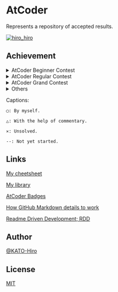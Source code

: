 # AtCoder

Represents a repository of accepted results.

[![hiro_hiro](https://img.shields.io/endpoint?url=https%3A%2F%2Fatcoder-badges.now.sh%2Fapi%2Fatcoder%2Fjson%2Fhiro_hiro)](https://atcoder.jp/users/hiro_hiro)

## Achievement

<details>
<summary>AtCoder Beginner Contest</summary>

|Contest name\Problems|A|B|C|D|
|:--:|:--:|:--:|:--:|:--:|
|AtCoder Beginner Contest 001|◯|◯|△|✕|
|AtCoder Beginner Contest 002|◯|◯|◯|--|
|AtCoder Beginner Contest 003|◯|◯|◯|--|
|AtCoder Beginner Contest 004|◯|◯|--|--|
|AtCoder Beginner Contest 005|◯|◯|◯|--|
|AtCoder Beginner Contest 006|◯|◯|△|--|
|AtCoder Beginner Contest 007|◯|◯|◯|◯|
|AtCoder Beginner Contest 008|◯|◯|--|--|
|AtCoder Beginner Contest 009|◯|◯|--|--|
|AtCoder Beginner Contest 010|◯|◯|◯|--|
|AtCoder Beginner Contest 011|◯|◯|△|--|
|AtCoder Beginner Contest 012|◯|◯|◯|--|
|AtCoder Beginner Contest 013|◯|◯|--|--|
|AtCoder Beginner Contest 014|◯|◯|◯|--|
|AtCoder Beginner Contest 015|◯|◯|△|--|
|AtCoder Beginner Contest 016|◯|◯|◯|--|
|AtCoder Beginner Contest 017|◯|◯|--|--|
|AtCoder Beginner Contest 018|◯|◯|--|--|
|AtCoder Beginner Contest 019|◯|◯|--|--|
|AtCoder Beginner Contest 020|◯|◯|--|--|
|AtCoder Beginner Contest 021|◯|◯|--|--|
|AtCoder Beginner Contest 022|◯|◯|--|--|
|AtCoder Beginner Contest 023|◯|◯|--|--|
|AtCoder Beginner Contest 024|◯|◯|◯|--|
|AtCoder Beginner Contest 025|◯|◯|△|--|
|AtCoder Beginner Contest 026|◯|◯|--|--|
|AtCoder Beginner Contest 027|◯|△|--|--|
|AtCoder Beginner Contest 028|◯|◯|◯|◯|
|AtCoder Beginner Contest 029|◯|◯|◯|△|
|AtCoder Beginner Contest 030|◯|◯|◯|--|
|AtCoder Beginner Contest 031|◯|◯|△|--|
|AtCoder Beginner Contest 032|△|◯|--|--|
|AtCoder Beginner Contest 033|◯|◯|◯|--|
|AtCoder Beginner Contest 034|◯|◯|◯|--|
|AtCoder Beginner Contest 035|◯|◯|◯|--|
|AtCoder Beginner Contest 036|◯|◯|◯|--|
|AtCoder Beginner Contest 037|◯|◯|◯|--|
|AtCoder Beginner Contest 038|◯|◯|◯|--|
|AtCoder Beginner Contest 039|◯|◯|△|◯|
|AtCoder Beginner Contest 040|◯|◯|△|--|
|AtCoder Beginner Contest 041|◯|◯|◯|--|
|AtCoder Beginner Contest 042|◯|◯|◯|◯|
|AtCoder Beginner Contest 043|◯|◯|△|△|
|AtCoder Beginner Contest 044|◯|◯|--|--|
|AtCoder Beginner Contest 045|◯|◯|◯|--|
|AtCoder Beginner Contest 046|◯|◯|△|◯|
|AtCoder Beginner Contest 047|◯|◯|◯|△|
|AtCoder Beginner Contest 048|◯|△|◯|--|
|AtCoder Beginner Contest 049|◯|◯|△|△|
|AtCoder Beginner Contest 050|◯|◯|△|--|
|AtCoder Beginner Contest 051|◯|◯|◯|--|
|AtCoder Beginner Contest 052|◯|◯|△|◯|
|AtCoder Beginner Contest 053|◯|◯|◯|◯|
|AtCoder Beginner Contest 054|◯|△|△|--|
|AtCoder Beginner Contest 055|◯|◯|△|△|
|AtCoder Beginner Contest 056|◯|◯|◯|--|
|AtCoder Beginner Contest 057|◯|◯|◯|--|
|AtCoder Beginner Contest 058|◯|◯|◯|--|
|AtCoder Beginner Contest 059|◯|◯|--|--|
|AtCoder Beginner Contest 060|◯|◯|◯|--|
|AtCoder Beginner Contest 061|◯|◯|△|--|
|AtCoder Beginner Contest 062|◯|◯|△|--|
|AtCoder Beginner Contest 063|◯|◯|△|--|
|AtCoder Beginner Contest 064|◯|◯|◯|△|
|AtCoder Beginner Contest 065|◯|◯|◯|◯|
|AtCoder Beginner Contest 066|◯|◯|◯|--|
|AtCoder Beginner Contest 067|◯|◯|△|--|
|AtCoder Beginner Contest 068|◯|◯|◯|△|
|AtCoder Beginner Contest 069|◯|◯|◯|◯|
|AtCoder Beginner Contest 070|◯|◯|△|--|
|AtCoder Beginner Contest 071|◯|◯|◯|△|
|AtCoder Beginner Contest 072|◯|◯|◯|△|
|AtCoder Beginner Contest 073|◯|◯|◯|--|
|AtCoder Beginner Contest 074|◯|◯|△|--|
|AtCoder Beginner Contest 075|◯|◯|△|--|
|AtCoder Beginner Contest 076|◯|◯|◯|--|
|AtCoder Beginner Contest 077|◯|◯|△|--|
|AtCoder Beginner Contest 078|◯|◯|△|--|
|AtCoder Beginner Contest 079|◯|◯|◯|◯|
|AtCoder Beginner Contest 080|◯|◯|△|--|
|AtCoder Beginner Contest 081|◯|◯|◯|--|
|AtCoder Beginner Contest 082|◯|◯|△|--|
|AtCoder Beginner Contest 083|◯|◯|△|--|
|AtCoder Beginner Contest 084|◯|△|△|△|
|AtCoder Beginner Contest 085|◯|◯|◯|△|
|AtCoder Beginner Contest 086|◯|◯|◯|--|
|AtCoder Beginner Contest 087|◯|◯|△|--|
|AtCoder Beginner Contest 088|◯|◯|△|◯|
|AtCoder Beginner Contest 089|◯|◯|△|△|
|AtCoder Beginner Contest 090|◯|◯|◯|△|
|AtCoder Beginner Contest 091|◯|◯|△|--|
|AtCoder Beginner Contest 092|◯|◯|△|△|
|AtCoder Beginner Contest 093|◯|◯|△|--|
|AtCoder Beginner Contest 094|◯|◯|◯|△|
|AtCoder Beginner Contest 095|◯|◯|◯|--|
|AtCoder Beginner Contest 096|◯|◯|◯|△|
|AtCoder Beginner Contest 097|◯|◯|△|--|
|AtCoder Beginner Contest 098|◯|◯|◯|--|
|AtCoder Beginner Contest 099|◯|◯|△|--|
|AtCoder Beginner Contest 100|◯|◯|◯|△|
|AtCoder Beginner Contest 101|◯|◯|◯|--|
|AtCoder Beginner Contest 102|◯|◯|△|--|
|AtCoder Beginner Contest 103|◯|◯|◯|△|
|AtCoder Beginner Contest 104|◯|◯|△|--|
|AtCoder Beginner Contest 105|◯|◯|△|△|
|AtCoder Beginner Contest 106|◯|◯|◯|△|
|AtCoder Beginner Contest 107|◯|◯|◯|--|
|AtCoder Beginner Contest 108|◯|◯|△|--|
|AtCoder Beginner Contest 109|◯|◯|◯|△|
|AtCoder Beginner Contest 110|◯|◯|◯|△|
|AtCoder Beginner Contest 111|◯|◯|△|--|
|AtCoder Beginner Contest 112|◯|◯|△|△|
|AtCoder Beginner Contest 113|◯|◯|◯|--|
|AtCoder Beginner Contest 114|◯|◯|◯|--|
|AtCoder Beginner Contest 115|◯|◯|◯|△|
|AtCoder Beginner Contest 116|◯|◯|◯|--|
|AtCoder Beginner Contest 117|◯|◯|◯|--|
|AtCoder Beginner Contest 118|◯|◯|◯|--|
|AtCoder Beginner Contest 119|◯|◯|△|△|
|AtCoder Beginner Contest 120|◯|◯|◯|--|
|AtCoder Beginner Contest 121|◯|◯|◯|◯|
|AtCoder Beginner Contest 122|◯|◯|◯|--|
|AtCoder Beginner Contest 123|◯|◯|◯|◯|
|AtCoder Beginner Contest 124|◯|◯|◯|△|
|AtCoder Beginner Contest 125|◯|◯|△|◯|

|Contest name\Problems|A|B|C|D|E|F|
|:--:|:--:|:--:|:--:|:--:|:--:|:--:|
|AtCoder Beginner Contest 126|◯|◯|◯|△|--|--|
|AtCoder Beginner Contest 127|◯|◯|◯|△|--|--|
|AtCoder Beginner Contest 128|◯|◯|◯|△|--|--|
|AtCoder Beginner Contest 129|◯|◯|△|◯|--|--|
|AtCoder Beginner Contest 130|◯|◯|△|◯|--|--|
|AtCoder Beginner Contest 131|◯|◯|◯|◯|△|--|
|AtCoder Beginner Contest 132|◯|◯|◯|△|--|--|
|AtCoder Beginner Contest 133|◯|◯|△|◯|--|--|
|AtCoder Beginner Contest 134|◯|◯|◯|△|--|--|
|AtCoder Beginner Contest 135|◯|◯|◯|△|--|--|
|AtCoder Beginner Contest 136|◯|◯|◯|△|--|--|
|AtCoder Beginner Contest 137|◯|◯|◯|△|--|--|
|AtCoder Beginner Contest 138|◯|◯|◯|△|△|--|
|AtCoder Beginner Contest 139|◯|◯|◯|◯|--|--|
|AtCoder Beginner Contest 140|◯|◯|◯|△|--|--|
|AtCoder Beginner Contest 141|◯|◯|◯|◯|--|--|
|AtCoder Beginner Contest 142|◯|◯|◯|◯|--|--|
|AtCoder Beginner Contest 143|◯|◯|◯|△|--|--|
|AtCoder Beginner Contest 144|◯|◯|◯|◯|--|--|
|AtCoder Beginner Contest 145|◯|◯|◯|◯|--|--|
|AtCoder Beginner Contest 146|◯|◯|◯|△|--|--|
|AtCoder Beginner Contest 147|◯|◯|△|△|--|--|
|AtCoder Beginner Contest 148|◯|◯|◯|◯|◯|--|
|AtCoder Beginner Contest 149|--|◯|◯|◯|--|--|
|AtCoder Beginner Contest 150|◯|◯|◯|--|--|--|
|AtCoder Beginner Contest 151|◯|◯|◯|△|△|--|
|AtCoder Beginner Contest 152|◯|◯|◯|△|△|--|
|AtCoder Beginner Contest 153|◯|◯|◯|◯|--|--|
|AtCoder Beginner Contest 154|◯|◯|◯|◯|△|--|
|AtCoder Beginner Contest 155|◯|◯|◯|--|--|--|
|AtCoder Beginner Contest 156|◯|◯|◯|△|--|--|
|AtCoder Beginner Contest 157|◯|◯|△|--|--|--|
|AtCoder Beginner Contest 158|◯|◯|◯|◯|--|--|
|AtCoder Beginner Contest 159|◯|◯|◯|◯|--|--|
|AtCoder Beginner Contest 160|◯|◯|◯|△|◯|--|
|AtCoder Beginner Contest 161|◯|◯|◯|◯|--|--|
|AtCoder Beginner Contest 162|◯|◯|◯|△|--|--|
|AtCoder Beginner Contest 163|◯|◯|◯|◯|--|--|
|AtCoder Beginner Contest 164|◯|◯|◯|--|--|--|
|AtCoder Beginner Contest 165|◯|◯|--|◯|--|--|
|AtCoder Beginner Contest 166|◯|◯|◯|△|△|--|
|AtCoder Beginner Contest 167|◯|◯|◯|△|--|--|
|AtCoder Beginner Contest 168|◯|◯|△|◯|--|--|
|AtCoder Beginner Contest 169|◯|◯|◯|◯|--|--|
|AtCoder Beginner Contest 170|◯|◯|◯|--|--|--|
|AtCoder Beginner Contest 171|◯|◯|◯|◯|◯|--|
|AtCoder Beginner Contest 172|◯|◯|△|△|--|--|
|AtCoder Beginner Contest 173|◯|◯|◯|◯|--|--|
|AtCoder Beginner Contest 174|◯|◯|△|◯|--|--|
|AtCoder Beginner Contest 175|◯|◯|△|--|--|--|
|AtCoder Beginner Contest 176|◯|◯|◯|--|△|--|

</details>

<details>
<summary>AtCoder Regular Contest</summary>

|Contest name\Problems|A|B|C|D|
|:--:|:--:|:--:|:--:|:--:|
|AtCoder Regular Contest 001|◯|◯|--|--|
|AtCoder Regular Contest 002|◯|△|◯|--|
|AtCoder Regular Contest 003|◯|--|--|--|
|AtCoder Regular Contest 004|◯|◯|--|--|
|AtCoder Regular Contest 005|◯|◯|--|--|
|AtCoder Regular Contest 006|◯|--|◯|--|
|AtCoder Regular Contest 007|◯|◯|--|--|
|AtCoder Regular Contest 008|◯|◯|--|--|
|AtCoder Regular Contest 009|◯|◯|--|--|
|AtCoder Regular Contest 010|◯|--|--|--|
|AtCoder Regular Contest 011|◯|◯|--|--|
|AtCoder Regular Contest 012|◯|◯|--|--|
|AtCoder Regular Contest 013|△|◯|--|--|
|AtCoder Regular Contest 014|◯|◯|--|--|
|AtCoder Regular Contest 015|◯|◯|--|--|
|AtCoder Regular Contest 016|◯|◯|--|--|
|AtCoder Regular Contest 017|◯|◯|--|--|
|AtCoder Regular Contest 018|◯|◯|--|--|
|AtCoder Regular Contest 019|◯|--|--|--|
|AtCoder Regular Contest 020|◯|◯|--|--|
|AtCoder Regular Contest 021|◯|--|--|--|
|AtCoder Regular Contest 022|◯|--|--|--|
|AtCoder Regular Contest 023|◯|△|--|--|
|AtCoder Regular Contest 024|◯|◯|--|--|
|AtCoder Regular Contest 025|◯|--|--|--|
|AtCoder Regular Contest 026|◯|◯|--|--|
|AtCoder Regular Contest 027|◯|--|--|--|
|AtCoder Regular Contest 028|◯|--|--|--|
|AtCoder Regular Contest 029|△|--|--|--|
|Atcoder Regular Contest 030|◯|--|--|--|
|Atcoder Regular Contest 031|◯|--|--|--|
|Atcoder Regular Contest 032|◯|◯|--|--|
|Atcoder Regular Contest 033|◯|--|--|--|
|Atcoder Regular Contest 034|◯|◯|--|--|
|Atcoder Regular Contest 035|◯|◯|--|--|
|Atcoder Regular Contest 036|◯|--|--|--|
|AtCoder Regular Contest 037|◯|--|--|--|
|AtCoder Regular Contest 038|◯|△|--|--|
|AtCoder Regular Contest 039|◯|△|--|--|
|AtCoder Regular Contest 040|◯|△|--|--|
|AtCoder Regular Contest 041|◯|◯|--|--|
|AtCoder Regular Contest 042|◯|◯|--|--|
|AtCoder Regular Contest 043|◯|--|--|--|
|AtCoder Regular Contest 044|◯|--|--|--|
|AtCoder Regular Contest 045|◯|--|--|--|
|AtCoder Regular Contest 046|◯|--|--|--|
|AtCoder Regular Contest 047|◯|--|--|--|
|AtCoder Regular Contest 048|◯|--|--|--|
|AtCoder Regular Contest 049|◯|--|--|--|
|AtCoder Regular Contest 050|◯|--|--|--|
|AtCoder Regular Contest 051|◯|△|--|--|
|AtCoder Regular Contest 052|◯|◯|--|--|
|AtCoder Regular Contest 053|◯|◯|--|--|
|AtCoder Regular Contest 055|◯|--|--|--|
|AtCoder Regular Contest 056|◯|--|--|--|
|AtCoder Regular Contest 057|◯|--|--|--|

</details>

<details>
<summary>AtCoder Grand Contest</summary>

|Contest name\Problems|A|B|C|D|E|F|
|:--:|:--:|:--:|:--:|:--:|:--:|:--:|
|AtCoder Grand Contest 001|◯|--|--|--|--|--|
|AtCoder Grand Contest 002|◯|△|△|--|--|--|
|AtCoder Grand Contest 003|△|◯|◯|--|--|--|
|AtCoder Grand Contest 004|◯|--|--|--|--|--|
|AtCoder Grand Contest 005|△|--|--|--|--|--|
|AtCoder Grand Contest 006|△|△|--|--|--|--|
|AtCoder Grand Contest 007|△|--|--|--|--|--|
|AtCoder Grand Contest 008|△|--|--|--|--|--|
|AtCoder Grand Contest 009|◯|--|--|--|--|--|
|AtCoder Grand Contest 010|◯|--|--|--|--|--|
|AtCoder Grand Contest 011|△|◯|--|--|--|--|
|AtCoder Grand Contest 012|◯|--|--|--|--|--|
|AtCoder Grand Contest 013|△|--|--|--|--|--|
|AtCoder Grand Contest 014|△|◯|--|--|--|--|
|AtCoder Grand Contest 015|◯|◯|--|--|--|--|
|AtCoder Grand Contest 016|△|--|--|--|--|--|
|AtCoder Grand Contest 017|△|--|--|--|--|--|
|AtCoder Grand Contest 018|△|--|--|--|--|--|
|AtCoder Grand Contest 019|△|△|--|--|--|--|
|AtCoder Grand Contest 021|△|--|--|--|--|--|
|AtCoder Grand Contest 022|△|--|--|--|--|--|
|AtCoder Grand Contest 023|△|--|--|--|--|--|
|AtCoder Grand Contest 024|◯|△|△|--|--|--|
|AtCoder Grand Contest 025|◯|--|--|--|--|--|
|AtCoder Grand Contest 026|◯|--|--|--|--|--|
|AtCoder Grand Contest 027|◯|--|--|--|--|--|
|AtCoder Grand Contest 028|◯|--|--|--|--|--|
|AtCoder Grand Contest 029|◯|--|--|--|--|--|
|AtCoder Grand Contest 030|◯|--|--|--|--|--|
|AtCoder Grand Contest 031|△|--|--|--|--|--|
|AtCoder Grand Contest 032|△|△|--|--|--|--|
|AtCoder Grand Contest 033|△|--|--|--|--|--|
|AtCoder Grand Contest 034|△|◯|--|--|--|--|
|AtCoder Grand Contest 035|△|--|--|--|--|--|
|AtCoder Grand Contest 036|△|--|--|--|--|--|
|AtCoder Grand Contest 037|△|--|--|--|--|--|
|AtCoder Grand Contest 038|△|--|--|--|--|--|
|AtCoder Grand Contest 039|△|--|--|--|--|--|
|AtCoder Grand Contest 040|△|--|--|--|--|--|
|AtCoder Grand Contest 041|△|--|--|--|--|--|
|AtCoder Grand Contest 046|◯|--|--|--|--|--|

</details>

<details>
<summary>Others</summary>

|Contest name\Problems|A|B|C|D|E|F|
|:--:|:--:|:--:|:--:|:--:|:--:|:--:|
|CODE FORMULA 2014 qual A|◯|◯|--|--|None|None|
|CODE FORMULA 2014 qual B|◯|◯|--|--|None|None|
|CODE FESTIVAL 2014 qual A|◯|◯|◯|--|None|None|
|CODE FESTIVAL 2014 qual B|◯|◯|--|--|None|None|
|CODE FESTIVAL 2014 Easy|◯|◯|--|--|None|None|
|CODE FESTIVAL 2015 qual A|◯|◯|◯|--|None|None|
|CODE FESTIVAL 2015 qual B|◯|◯|◯|--|None|None|
|CODE FESTIVAL 2015 Morning Easy|◯|◯|--|--|None|None|
|CODE FESTIVAL 2015 Morning Middle|◯|--|--|--|None|None|
|CODE FESTIVAL 2016 qual A|◯|△|△|--|--|None|
|CODE FESTIVAL 2016 qual B|◯|◯|△|--|--|None|
|CODE FESTIVAL 2016 qual C|◯|△|◯|--|--|None|
|CODE FESTIVAL 2016 final|◯|◯|--|--|--|--|
|CODE FESTIVAL 2017 qual A|◯|△|△|--|--|--|
|CODE FESTIVAL 2017 qual B|◯|◯|--|--|--|--|
|CODE FESTIVAL 2017 qual C|◯|◯|△|--|--|--|
|CODE FESTIVAL 2017 final|◯|◯|--|--|--|--|
|CODE FESTIVAL 2018 qual A|◯|◯|--|--|--|None|
|CODE FESTIVAL 2018 qual B|◯|◯|--|--|--|None|
|CODE THANKS FESTIVAL 2014 A open|◯|◯|◯|◯|--|--|
|CODE THANKS FESTIVAL 2014 B open|◯|--|--|--|--|--|
|CODE THANKS FESTIVAL 2015 open|◯|◯|◯|--|--|--|
|CODE THANKS FESTIVAL 2017 open|◯|◯|◯|--|--|--|
|CODE THANKS FESTIVAL 2018 open|◯|--|◯|◯|--|--|
|COLOCON Colopl programming contest 2018 qual A|◯|◯|--|--|--|--|
|colopl 2018 final open|◯|--|--|--|--|--|
|NJPC 2017|◯|--|--|--|--|--|
|DWANGO #1 qual|◯|--|--|--|--|--|
|DWANGO #2 qual|◯|--|--|--|--|--|
|DWANGO #3 qual|◯|--|--|--|--|--|
|DWANGO #4 qual|◯|◯|--|--|--|--|
|DWANGO #5 qual|◯|--|--|--|--|--|
|DWANGO #6 qual|◯|--|--|--|--|--|
|DWANGO 2015 prelims|◯|◯|--|--|--|None|
|DWANGO 2016 prelims|◯|◯|--|--|--|None|
|SoundHound Inc. Programming Contest 2018 Spring|◯|◯|--|--|--|--|
|SoundHound Inc. Programming Contest 2018 Summer|◯|◯|△|--|--|--|
|SoundHound Inc. Programming Contest 2018 Summer final|◯|--|--|--|--|None|
|Tenka1 Programmer 2013 qual A|◯|--|--|--|--|--|
|Tenka1 Programmer 2014 qual A|◯|--|--|--|--|--|
|Tenka1 Programmer 2014 qual B|◯|--|--|--|--|--|
|Tenka1 Programmer Beginner Contest|◯|◯|△|--|--|--|
|Tenka1 Programmer Beginner Contest 2018|◯|◯|△|--|--|--|
|Tenka1 Programmer Beginner Contest 2019|◯|◯|△|--|--|--|
|yahoo procon2017 qual|◯|◯|--|--|--|None|
|yahoo procon2018 qual|◯|◯|--|--|--|None|
|yahoo procon2019 qual|◯|◯|◯|--|--|None|
|ddcc2016 qual|◯|◯|--|--|None|None|
|ddcc2016 final|◯|--|--|--|--|None|
|ddcc2017 qual|◯|◯|◯|--|None|None|
|ddcc2017 final|△|--|--|--|--|None|
|ddcc2019 qual|◯|◯|--|--|None|None|
|ddcc2019 machine|△|--|None|None|None|None|
|ddcc2019 final|◯|--|--|--|--|None|
|ddcc2020 qual|◯|◯|--|--|--|--|
|bitflyer2018 qual|◯|◯|--|--|--|None|
|bitflyer2018 final open|◯|--|--|--|--|--|
|tenka1 2012 qual A|◯|◯|--|--|None|None|
|tenka1 2012 qual B|◯|--|--|--|None|None|
|tenka1 2012 qual C|◯|--|--|--|None|None|
|tenka1 2013 qual B|◯|--|--|--|--|None|
|tenka1 2015 qual A|◯|--|--|--|--|None|
|tenka1 2015 qual B|◯|△|--|--|--|None|
|tenka1 2016 qual A|◯|--|--|--|--|None|
|tenka1 2016 qual B|◯|--|--|--|--|None|
|tenka1 beginner 2019|◯|--|--|--|None|None|
|KUPC2016|◯|--|--|--|--|--|
|KUPC2017|◯|--|--|--|--|--|
|KUPC2018|◯|◯|◯|--|--|--|
|QUPC2018|◯|--|--|--|--|--|
|Maximum-Cup2018|◯|--|--|--|--|--|
|MUJIN2016|◯|△|--|--|--|None|
|ttpc2015|◯|--|--|--|--|--|
|tkppc2|◯|◯|--|--|--|--|
|tkppc3|◯|◯|△|--|--|--|
|Discovery 2016 qual|◯|--|--|--|None|None|
|snuke21|◯|--|--|--|--|--|
|Indeednow qualA|◯|◯|--|--|--|--|
|Indeednow qualB|◯|◯|--|--|--|--|
|Indeednow final open A|△|--|--|--|--|--|
|Indeednow final open B|◯|--|--|--|--|--|
|donuts 2014|◯|--|--|--|None|None|
|donuts 2015|◯|--|--|--|None|None|
|NYC 2015|◯|◯|--|--|--|--|
|bcu30|◯|--|--|--|--|--|
|bcu30 2018 qual|◯|None|None|None|None|None|
|bcu30 2018|◯|--|None|None|None|None|
|bcu30 2019 qual|◯|None|None|None|None|None|
|bcu30 2019|◯|--|None|None|None|None|
|joi 2006|◯|--|--|--|--|--|
|joi 2006 ho|◯|--|--|--|--|--|
|joi 2007 qual|◯|◯|◯|--|--|--|
|joi 2007|◯|--|--|--|--|--|
|joi 2008 qual|◯|◯|--|--|--|--|
|joi 2009 qual|◯|◯|--|--|--|--|
|joi 2010|◯|--|--|--|--|--|
|joi 2011 qual|◯|--|--|--|--|--|
|joi 2012 qual|◯|--|--|--|--|--|
|joi 2013 qual|◯|--|--|--|--|--|
|joi 2014 qual|◯|--|--|--|--|--|
|joi 2015|◯|--|--|--|--|--|
|joi 2016|◯|--|--|--|--|--|
|joi 2017|◯|◯|--|--|--|--|
|joi 2018 qual|◯|◯|--|--|--|--|
|joi 2019|◯|◯|◯|--|--|--|
|joi 2020 yo 1|◯|◯|◯|--|--|--|
|joi 2020 yo 1b|◯|◯|◯|None|None|None|
|joi 2020 yo 1c|◯|◯|◯|None|None|None|
|joi 2020 yo 2|◯|--|--|--|--|--|
|joi 2020 yo 3|--|◯|◯|None|None|None|
|caddi2018b|◯|◯|△|△|--|--|
|hack to the future 2018 qual|◯|None|None|None|None|None|
|hack to the future 2020 qual|△|None|None|None|None|None|
|keyence 2019|◯|◯|◯|--|--|--|
|keyence 2020|◯|◯|◯|--|--|--|
|aising 2019|◯|◯|△|--|--|--|
|aising 2020|◯|◯|△|--|--|--|
|nikkei 2019 qual|◯|◯|△|--|--|--|
|k2pc easy|◯|--|--|--|--|--|
|exawizards 2019|◯|◯|--|--|--|--|
|diverta 2019|◯|◯|△|△|--|--|
|m solutions 2019|◯|◯|--|◯|--|--|
|m solutions 2020|◯|◯|◯|△|--|--|
|diverta 2019 2|◯|△|△|--|--|--|
|Typical 001|◯|◯|--|None|None|None|
|Typical 002|--|◯|--|None|None|None|
|jsc 2019 qual|◯|△|--|--|--|--|
|AtCoder Petrozavodsk Content 001|◯|△|--|--|--|--|
|chokudai 001|△|None|None|None|None|None|
|chokudai 003|◯|None|None|None|None|None|
|chokudai 004|◯|None|None|None|None|None|
|nikkei 2019 2 qual|◯|△|--|--|--|--|
|sumitrust 2019|◯|◯|◯|△|--|--|
|hitachi 2020|◯|◯|--|--|--|--|
|panasonic 2020|◯|◯|△|--|--|--|
|judge system update test 202004|◯|◯|--|--|None|None|
|rcl 2017 qual|△|△|--|--|--|--|
|rcl 2017 final open|△|△|--|--|--|--|
|rcl 2018 qual|△|△|--|--|--|--|
|rcl 2019 qual|△|△|--|--|--|--|
|rcl 2019 final open|△|△|--|--|--|--|
|rcl 2020 qual|△|△|--|--|--|--|
|rcl 2020 final|△|△|--|--|--|--|
|nomura 2020|◯|◯|--|--|--|--|
|tokio marine 2020|◯|◯|--|--|--|--|
|intro heuristics|--|◯|--|None|None|None|
|hokudai hitachi 2017 1|△|None|None|None|None|None|
|hokudai hitachi 2017 2|△|None|None|None|None|None|
|hokudai hitachi 2018|△|△|△|None|None|None|
|hokudai hitachi 2019 1|△|△|None|None|None|None|
|future 2018 final open|△|None|None|None|None|None|
|future 2019 final open|△|--|None|None|None|None|
|future 2020 final open|△|--|None|None|None|None|
|future 2020 final 2 open|△|None|None|None|None|None|
|rco 2018 final open|△|△|--|--|--|--|
|future meets you open|△|-|None|None|None|None|
|digitalarts 2012|◯|--|--|None|None|None|

|Contest name\Problems|A|B|C|D|E|F|G|H|I|J|K|L|
|:--:|:--:|:--:|:--:|:--:|:--:|:--:|:--:|:--:|:--:|:--:|:--:|:--:|
|code festival 2014 relay|◯|◯|--|--|--|--|--|--|--|--|None|None|
|code festival 2014 final|◯|◯|◯|◯|--|--|--|--|--|--|None|None|
|code festival 2015 final open|◯|◯|--|--|--|--|--|--|--|--|None|None|
|code festival 2015 relay|--|◯|◯|--|--|--|--|--|--|--|None|None|
|code festival 2016 relay|◯|◯|◯|△|--|--|--|--|--|--|--|None|
|code festival 2018 relay open|◯|--|--|--|--|--|--|--|--|--|None|None|
|code formula 2014 final|◯|◯|◯|--|--|--|--|--|None|None|None|None|
|yuha c88 2015|◯|--|--|--|--|--|--|--|--|--|None|None|
|wupc2nd|◯|--|--|--|--|--|--|--|--|None|None|None|
|jag 2017 day1|--|--|--|--|--|--|--|--|--|◯|--|--|
|paken 2018 day2|◯|◯|◯|--|--|--|--|--|None|None|None|None|
|paken 2018 day3|◯|◯||--|--|--|--|--|None|None|None|None|
|paken 2019 day3|◯|○|◯|△|--|--|--|--|None|None|None|None|
|paken 2019 day4|○|○|--|--|--|--|--|--|None|None|None|None|
|paken 2020 day2|△|--|--|--|--|--|--|--|None|None|None|None|
|xmascon18|◯|--|--|--|--|--|--|--|--|--|None|None|
|Educational DP Contest|◯|◯|△|△|△|△|△|△|△|--|△|--|
|code festival 2018 final open|△|--|◯|--|--|--|--|--|--|--|None|None|
|nikkei 2019 final|◯|△|--|--|--|--|--|--|None|None|None|None|
|nikkei 2019 ex|◯|◯|◯|--|◯|--|--|--|None|None|None|None|
|nikkei 2019 2 final|◯|◯|--|--|--|--|--|--|None|None|None|None|
|utpc 2011|◯|--|--|--|--|--|--|--|--|--|--|--|
|wupc 2012|◯|△|--|--|--|--|None|None|None|None|None|None|
|wupc 2019|◯|--|--|--|--|--|--|--|--|--|None|None|
|s8pc #1|◯|--|--|--|--|--|--|--|None|None|None|None|
|s8pc #2|◯|--|--|--|--|--|--|--|None|None|None|None|
|s8pc #4|--|△|--|--|--|--|--|--|None|None|None|None|
|s8pc #5|◯|◯|--|--|--|--|--|--|--|None|None|None|
|s8pc #6|◯|◯|--|--|--|--|--|--|--|None|None|None|
|iroha 2019 day1|◯|◯|◯|◯|◯|--|--|--|--|--|--|--|
|iroha 2019 day2|--|◯|◯|△|--|--|--|--|--|--|--|--|
|iroha 2019 day3|--|--|--|--|◯|◯|--|--|◯|◯|--|--|
|iroha 2019 day4|--|◯|--|--|--|--|--|--|--|--|--|--|
|cpsco2019 session 1|○|○|○|--|--|--|--|--|None|None|None|None|
|cpsco2019 session 2|◯|◯|--|--|--|--|--|--|None|None|None|None|
|cpsco2019 session 3|◯|◯|○|△|--|--|--|--|None|None|None|None|
|cpsco2019 session 4|--|◯|○|--|--|--|--|--|None|None|None|None|
|Chokudai SpeedRun 001|◯|◯|◯|◯|◯|◯|◯|--|--|--|--|--|
|chokudai speedrun 002|◯|◯|◯|◯|◯|◯|◯|◯|--|--|--|--|
|Typical DP|◯|◯|◯|△|△|△|--|△|--|--|--|--|
|kupc 2013|◯|--|--|--|--|--|--|--|--|--|--|--|
|tkppc|◯|--|--|--|--|--|--|--|--|--|--|--|
|tkppc 4 day1|◯|◯|◯|--|◯|--|--|--|--|--|--|--|
|tkppc 4 day2|◯|--|--|--|--|--|--|--|--|--|--|--|
|otemae 2019|◯|--|--|--|--|--|--|--|--|--|--|--|
|ttpc 2019|◯|◯|--|--|--|--|--|--|--|--|--|--|
|kupc 2019|◯|--|--|--|--|--|--|--|--|--|--|--|
|gigacode 2019|◯|◯|◯|--|--|--|--|--|--|--|--|--|
|past 2019 12|◯|◯|◯|○|◯|◯|--|--|--|--|--|--|
|past 2020 04|◯|◯|--|--|◯|◯|--|--|--|--|--|--|
|past 2020 05 open|◯|◯|◯|◯|◯|◯|--|--|--|--|--|--|

</details>

Captions:

    ◯: By myself.

    △: With the help of commentary.

    ✕: Unsolved.

    --: Not yet started.

## Links

[My cheetsheet](https://github.com/KATO-Hiro/AtCoder/blob/master/my_cheetsheet.md)

[My library](https://github.com/KATO-Hiro/Somen-Soupy)

[AtCoder Badges](https://atcoder-badges.now.sh/)

[How GitHub Markdown details to work](https://gist.github.com/Phroneris/e7e6c869640b95bd42434bdc995cd4f6)

[Readme Driven Development; RDD](https://qiita.com/b4b4r07/items/c80d53db9a0fd59086ec)

## Author

[@KATO-Hiro](https://twitter.com/k_hiro1818)

## License

[MIT](http://KATO-Hiro.mit-license.org)
